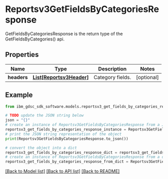 # Reportsv3GetFieldsByCategoriesResponse

GetFieldsByCategoriesResponse is the return type of the GetFieldsByCategories() api.

## Properties

Name | Type | Description | Notes
------------ | ------------- | ------------- | -------------
**headers** | [**List[Reportsv3Header]**](Reportsv3Header.md) | Category fields. | [optional] 

## Example

```python
from ibm_gdsc_sdk_software.models.reportsv3_get_fields_by_categories_response import Reportsv3GetFieldsByCategoriesResponse

# TODO update the JSON string below
json = "{}"
# create an instance of Reportsv3GetFieldsByCategoriesResponse from a JSON string
reportsv3_get_fields_by_categories_response_instance = Reportsv3GetFieldsByCategoriesResponse.from_json(json)
# print the JSON string representation of the object
print(Reportsv3GetFieldsByCategoriesResponse.to_json())

# convert the object into a dict
reportsv3_get_fields_by_categories_response_dict = reportsv3_get_fields_by_categories_response_instance.to_dict()
# create an instance of Reportsv3GetFieldsByCategoriesResponse from a dict
reportsv3_get_fields_by_categories_response_from_dict = Reportsv3GetFieldsByCategoriesResponse.from_dict(reportsv3_get_fields_by_categories_response_dict)
```
[[Back to Model list]](../README.md#documentation-for-models) [[Back to API list]](../README.md#documentation-for-api-endpoints) [[Back to README]](../README.md)


